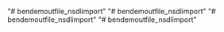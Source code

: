 "# bendemoutfile_nsdlimport" 
"# bendemoutfile_nsdlimport" 
"# bendemoutfile_nsdlimport" 
"# bendemoutfile_nsdlimport" 

